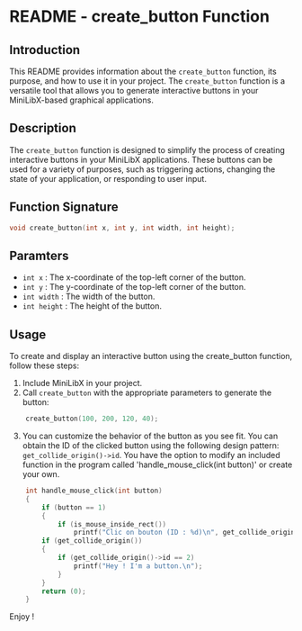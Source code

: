 # README - create_button Function

## Introduction
This README provides information about the `create_button` function, its purpose, and how to use it in your project. The `create_button` function is a versatile tool that allows you to generate interactive buttons in your MiniLibX-based graphical applications.

## Description
The `create_button` function is designed to simplify the process of creating interactive buttons in your MiniLibX applications. These buttons can be used for a variety of purposes, such as triggering actions, changing the state of your application, or responding to user input.

## Function Signature
```c
void create_button(int x, int y, int width, int height);
```

## Paramters

- `int x` : The x-coordinate of the top-left corner of the button.
- `int y` : The y-coordinate of the top-left corner of the button.
- `int width` : The width of the button.
- `int height` : The height of the button.

## Usage

To create and display an interactive button using the create_button function, follow these steps:

1. Include MiniLibX in your project.
2. Call `create_button` with the appropriate parameters to generate the button:

```c
	create_button(100, 200, 120, 40);
```

3. You can customize the behavior of the button as you see fit. You can obtain the ID of the clicked button using the following design pattern: `get_collide_origin()->id`. You have the option to modify an included function in the program called 'handle_mouse_click(int button)' or create your own.


```c
	int	handle_mouse_click(int button)
	{
		if (button == 1)
		{
			if (is_mouse_inside_rect())
				printf("Clic on bouton (ID : %d)\n", get_collide_origin()->id);
		if (get_collide_origin())
		{
			if (get_collide_origin()->id == 2)
				printf("Hey ! I'm a button.\n");
			}
		}
		return (0);
	}
```

Enjoy !
